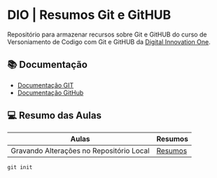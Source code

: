 # DIO | Resumos Git e GitHUB

Repositório para armazenar recursos sobre Git e GitHUB
do curso de Versoniamento de Codigo com Git e GitHUB da [Digital Innovation One](https://www.dio.me/).

## 📚 Documentação
- [Documentação GIT](https://git-scm.com/doc)
- [Documentação GitHub](https://docs.github.com)

## 💻 Resumo das Aulas
| Aulas | Resumos |
|-------|---------|
| Gravando Alterações no Repositório Local |[Resumos]()|

```
git init
```

